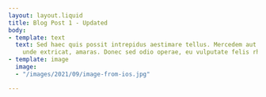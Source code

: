 ```yaml
---
layout: layout.liquid
title: Blog Post 1 - Updated
body:
- template: text
  text: Sed haec quis possit intrepidus aestimare tellus. Mercedem aut nummos unde
    unde extricat, amaras. Donec sed odio operae, eu vulputate felis rhoncus.
- template: image
  image:
  - "/images/2021/09/image-from-ios.jpg"

---
```


